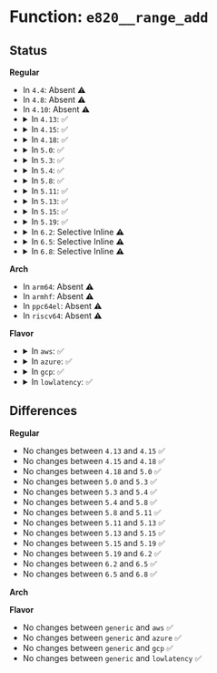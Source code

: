 # Function: <code>e820__range_add</code>

## Status
<b>Regular</b>
<ul>
<li>
In <code>4.4</code>: Absent ⚠️
</li>
<li>
In <code>4.8</code>: Absent ⚠️
</li>
<li>
In <code>4.10</code>: Absent ⚠️
</li>
<li>
<details>
<summary>In <code>4.13</code>: ✅</summary>

```c
void e820__range_add(u64 start, u64 size, enum e820_type type);
```

**Collision:** Unique Global

**Inline:** No

**Transformation:** False

**Instances:**

```
In arch/x86/kernel/e820.c (ffffffff820ab4b5)
Location: arch/x86/kernel/e820.c:148
Inline: False
Direct callers:
  - arch/x86/xen/setup.c:xen_auto_xlated_memory_setup
  - arch/x86/xen/setup.c:xen_memory_setup
  - arch/x86/xen/setup.c:xen_memory_setup
  - arch/x86/kernel/setup.c:setup_arch
  - arch/x86/kernel/e820.c:e820__memory_setup_default
  - arch/x86/kernel/e820.c:e820__memory_setup_default
  - arch/x86/kernel/e820.c:parse_memmap_opt
  - arch/x86/kernel/e820.c:parse_memmap_opt
  - arch/x86/kernel/e820.c:parse_memmap_opt
  - arch/x86/kernel/e820.c:parse_memmap_opt
  - arch/x86/kernel/e820.c:e820__range_remove
  - arch/x86/kernel/e820.c:__append_e820_table
  - arch/x86/kernel/acpi/boot.c:arch_reserve_mem_area
  - arch/x86/kernel/early-quirks.c:intel_graphics_quirks
  - arch/x86/kernel/aperture_64.c:early_gart_iommu_check
  - arch/x86/platform/efi/efi.c:efi_memblock_x86_reserve_range
```
**Symbols:**

```
ffffffff820ab4b5-ffffffff820ab4d4: e820__range_add (STB_GLOBAL)
```
</details>
</li>
<li>
<details>
<summary>In <code>4.15</code>: ✅</summary>

```c
void e820__range_add(u64 start, u64 size, enum e820_type type);
```

**Collision:** Unique Global

**Inline:** No

**Transformation:** False

**Instances:**

```
In arch/x86/kernel/e820.c (ffffffff826b1c8b)
Location: arch/x86/kernel/e820.c:168
Inline: False
Direct callers:
  - arch/x86/xen/setup.c:xen_auto_xlated_memory_setup
  - arch/x86/xen/setup.c:xen_memory_setup
  - arch/x86/xen/setup.c:xen_memory_setup
  - arch/x86/kernel/setup.c:setup_arch
  - arch/x86/kernel/e820.c:e820__memory_setup_default
  - arch/x86/kernel/e820.c:e820__memory_setup_default
  - arch/x86/kernel/e820.c:parse_memmap_opt
  - arch/x86/kernel/e820.c:parse_memmap_opt
  - arch/x86/kernel/e820.c:parse_memmap_opt
  - arch/x86/kernel/e820.c:parse_memmap_opt
  - arch/x86/kernel/e820.c:e820__range_remove
  - arch/x86/kernel/e820.c:__append_e820_table
  - arch/x86/kernel/acpi/boot.c:arch_reserve_mem_area
  - arch/x86/kernel/early-quirks.c:intel_graphics_quirks
  - arch/x86/kernel/aperture_64.c:early_gart_iommu_check
  - arch/x86/platform/efi/efi.c:efi_memblock_x86_reserve_range
```
**Symbols:**

```
ffffffff826b1c8b-ffffffff826b1caa: e820__range_add (STB_GLOBAL)
```
</details>
</li>
<li>
<details>
<summary>In <code>4.18</code>: ✅</summary>

```c
void e820__range_add(u64 start, u64 size, enum e820_type type);
```

**Collision:** Unique Global

**Inline:** No

**Transformation:** False

**Instances:**

```
In arch/x86/kernel/e820.c (ffffffff826db362)
Location: arch/x86/kernel/e820.c:169
Inline: False
Direct callers:
  - arch/x86/xen/setup.c:xen_auto_xlated_memory_setup
  - arch/x86/xen/setup.c:xen_memory_setup
  - arch/x86/xen/setup.c:xen_memory_setup
  - arch/x86/kernel/setup.c:setup_arch
  - arch/x86/kernel/e820.c:e820__memory_setup_default
  - arch/x86/kernel/e820.c:e820__memory_setup_default
  - arch/x86/kernel/e820.c:parse_memmap_opt
  - arch/x86/kernel/e820.c:parse_memmap_opt
  - arch/x86/kernel/e820.c:parse_memmap_opt
  - arch/x86/kernel/e820.c:parse_memmap_opt
  - arch/x86/kernel/e820.c:parse_memmap_opt
  - arch/x86/kernel/e820.c:e820__range_remove
  - arch/x86/kernel/e820.c:__append_e820_table
  - arch/x86/kernel/acpi/boot.c:arch_reserve_mem_area
  - arch/x86/kernel/early-quirks.c:intel_graphics_quirks
  - arch/x86/kernel/aperture_64.c:early_gart_iommu_check
  - arch/x86/platform/efi/efi.c:efi_memblock_x86_reserve_range
```
**Symbols:**

```
ffffffff826db362-ffffffff826db381: e820__range_add (STB_GLOBAL)
```
</details>
</li>
<li>
<details>
<summary>In <code>5.0</code>: ✅</summary>

```c
void e820__range_add(u64 start, u64 size, enum e820_type type);
```

**Collision:** Unique Global

**Inline:** No

**Transformation:** False

**Instances:**

```
In arch/x86/kernel/e820.c (ffffffff82891749)
Location: arch/x86/kernel/e820.c:168
Inline: False
Direct callers:
  - arch/x86/xen/setup.c:xen_memory_setup
  - arch/x86/xen/setup.c:xen_memory_setup
  - arch/x86/kernel/setup.c:setup_arch
  - arch/x86/kernel/e820.c:e820__memory_setup_default
  - arch/x86/kernel/e820.c:e820__memory_setup_default
  - arch/x86/kernel/e820.c:parse_memmap_opt
  - arch/x86/kernel/e820.c:parse_memmap_opt
  - arch/x86/kernel/e820.c:parse_memmap_opt
  - arch/x86/kernel/e820.c:parse_memmap_opt
  - arch/x86/kernel/e820.c:parse_memmap_opt
  - arch/x86/kernel/e820.c:e820__range_remove
  - arch/x86/kernel/e820.c:__append_e820_table
  - arch/x86/kernel/acpi/boot.c:arch_reserve_mem_area
  - arch/x86/kernel/early-quirks.c:intel_graphics_quirks
  - arch/x86/kernel/aperture_64.c:early_gart_iommu_check
  - arch/x86/platform/efi/efi.c:efi_memblock_x86_reserve_range
```
**Symbols:**

```
ffffffff82891749-ffffffff82891768: e820__range_add (STB_GLOBAL)
```
</details>
</li>
<li>
<details>
<summary>In <code>5.3</code>: ✅</summary>

```c
void e820__range_add(u64 start, u64 size, enum e820_type type);
```

**Collision:** Unique Global

**Inline:** No

**Transformation:** False

**Instances:**

```
In arch/x86/kernel/e820.c (ffffffff828a8cc1)
Location: arch/x86/kernel/e820.c:182
Inline: False
Direct callers:
  - arch/x86/xen/setup.c:xen_memory_setup
  - arch/x86/xen/setup.c:xen_memory_setup
  - arch/x86/kernel/setup.c:setup_arch
  - arch/x86/kernel/e820.c:e820__memory_setup_default
  - arch/x86/kernel/e820.c:e820__memory_setup_default
  - arch/x86/kernel/e820.c:parse_memmap_opt
  - arch/x86/kernel/e820.c:parse_memmap_opt
  - arch/x86/kernel/e820.c:parse_memmap_opt
  - arch/x86/kernel/e820.c:parse_memmap_opt
  - arch/x86/kernel/e820.c:parse_memmap_opt
  - arch/x86/kernel/e820.c:e820__range_remove
  - arch/x86/kernel/e820.c:__append_e820_table
  - arch/x86/kernel/acpi/boot.c:arch_reserve_mem_area
  - arch/x86/kernel/early-quirks.c:intel_graphics_quirks
  - arch/x86/kernel/aperture_64.c:early_gart_iommu_check
  - arch/x86/platform/efi/efi.c:efi_memblock_x86_reserve_range
```
**Symbols:**

```
ffffffff828a8cc1-ffffffff828a8ce0: e820__range_add (STB_GLOBAL)
```
</details>
</li>
<li>
<details>
<summary>In <code>5.4</code>: ✅</summary>

```c
void e820__range_add(u64 start, u64 size, enum e820_type type);
```

**Collision:** Unique Global

**Inline:** No

**Transformation:** False

**Instances:**

```
In arch/x86/kernel/e820.c (ffffffff828abd25)
Location: arch/x86/kernel/e820.c:182
Inline: False
Direct callers:
  - arch/x86/xen/setup.c:xen_memory_setup
  - arch/x86/xen/setup.c:xen_memory_setup
  - arch/x86/kernel/setup.c:setup_arch
  - arch/x86/kernel/e820.c:e820__memory_setup_default
  - arch/x86/kernel/e820.c:e820__memory_setup_default
  - arch/x86/kernel/e820.c:parse_memmap_opt
  - arch/x86/kernel/e820.c:parse_memmap_opt
  - arch/x86/kernel/e820.c:parse_memmap_opt
  - arch/x86/kernel/e820.c:parse_memmap_opt
  - arch/x86/kernel/e820.c:parse_memmap_opt
  - arch/x86/kernel/e820.c:e820__range_remove
  - arch/x86/kernel/e820.c:__append_e820_table
  - arch/x86/kernel/acpi/boot.c:arch_reserve_mem_area
  - arch/x86/kernel/early-quirks.c:intel_graphics_quirks
  - arch/x86/kernel/aperture_64.c:early_gart_iommu_check
  - arch/x86/platform/efi/efi.c:efi_memblock_x86_reserve_range
```
**Symbols:**

```
ffffffff828abd25-ffffffff828abd44: e820__range_add (STB_GLOBAL)
```
</details>
</li>
<li>
<details>
<summary>In <code>5.8</code>: ✅</summary>

```c
void e820__range_add(u64 start, u64 size, enum e820_type type);
```

**Collision:** Unique Global

**Inline:** No

**Transformation:** False

**Instances:**

```
In arch/x86/kernel/e820.c (ffffffff82cd1030)
Location: arch/x86/kernel/e820.c:182
Inline: False
Direct callers:
  - arch/x86/xen/setup.c:xen_memory_setup
  - arch/x86/xen/setup.c:xen_memory_setup
  - arch/x86/kernel/setup.c:setup_arch
  - arch/x86/kernel/e820.c:e820__memory_setup_default
  - arch/x86/kernel/e820.c:e820__memory_setup_default
  - arch/x86/kernel/e820.c:e820__range_remove
  - arch/x86/kernel/e820.c:__append_e820_table
  - arch/x86/kernel/acpi/boot.c:arch_reserve_mem_area
  - arch/x86/kernel/early-quirks.c:intel_graphics_quirks
  - arch/x86/kernel/aperture_64.c:early_gart_iommu_check
  - arch/x86/platform/efi/efi.c:do_add_efi_memmap
```
**Symbols:**

```
ffffffff82cd1030-ffffffff82cd104f: e820__range_add (STB_GLOBAL)
```
</details>
</li>
<li>
<details>
<summary>In <code>5.11</code>: ✅</summary>

```c
void e820__range_add(u64 start, u64 size, enum e820_type type);
```

**Collision:** Unique Global

**Inline:** No

**Transformation:** False

**Instances:**

```
In arch/x86/kernel/e820.c (ffffffff82fbce70)
Location: arch/x86/kernel/e820.c:182
Inline: False
Direct callers:
  - arch/x86/xen/setup.c:xen_memory_setup
  - arch/x86/xen/setup.c:xen_memory_setup
  - arch/x86/kernel/setup.c:setup_arch
  - arch/x86/kernel/e820.c:e820__memory_setup_default
  - arch/x86/kernel/e820.c:e820__memory_setup_default
  - arch/x86/kernel/e820.c:e820__range_remove
  - arch/x86/kernel/e820.c:__append_e820_table
  - arch/x86/kernel/acpi/boot.c:arch_reserve_mem_area
  - arch/x86/kernel/early-quirks.c:intel_graphics_quirks
  - arch/x86/kernel/aperture_64.c:early_gart_iommu_check
  - arch/x86/platform/efi/efi.c:do_add_efi_memmap
```
**Symbols:**

```
ffffffff82fbce70-ffffffff82fbce8f: e820__range_add (STB_GLOBAL)
```
</details>
</li>
<li>
<details>
<summary>In <code>5.13</code>: ✅</summary>

```c
void e820__range_add(u64 start, u64 size, enum e820_type type);
```

**Collision:** Unique Global

**Inline:** No

**Transformation:** False

**Instances:**

```
In arch/x86/kernel/e820.c (ffffffff831c7581)
Location: arch/x86/kernel/e820.c:182
Inline: False
Direct callers:
  - arch/x86/xen/setup.c:xen_memory_setup
  - arch/x86/xen/setup.c:xen_memory_setup
  - arch/x86/kernel/setup.c:setup_arch
  - arch/x86/kernel/e820.c:e820__memory_setup_default
  - arch/x86/kernel/e820.c:e820__memory_setup_default
  - arch/x86/kernel/e820.c:e820__range_remove
  - arch/x86/kernel/e820.c:__append_e820_table
  - arch/x86/kernel/acpi/boot.c:arch_reserve_mem_area
  - arch/x86/kernel/early-quirks.c:intel_graphics_quirks
  - arch/x86/kernel/aperture_64.c:early_gart_iommu_check
  - arch/x86/platform/efi/efi.c:efi_memblock_x86_reserve_range
```
**Symbols:**

```
ffffffff831c7581-ffffffff831c75a0: e820__range_add (STB_GLOBAL)
```
</details>
</li>
<li>
<details>
<summary>In <code>5.15</code>: ✅</summary>

```c
void e820__range_add(u64 start, u64 size, enum e820_type type);
```

**Collision:** Unique Global

**Inline:** No

**Transformation:** False

**Instances:**

```
In arch/x86/kernel/e820.c (ffffffff832a8475)
Location: arch/x86/kernel/e820.c:182
Inline: False
Direct callers:
  - arch/x86/xen/setup.c:xen_memory_setup
  - arch/x86/xen/setup.c:xen_memory_setup
  - arch/x86/kernel/setup.c:setup_arch
  - arch/x86/kernel/e820.c:e820__memory_setup_default
  - arch/x86/kernel/e820.c:e820__memory_setup_default
  - arch/x86/kernel/e820.c:e820__range_remove
  - arch/x86/kernel/e820.c:__append_e820_table
  - arch/x86/kernel/acpi/boot.c:arch_reserve_mem_area
  - arch/x86/kernel/early-quirks.c:intel_graphics_quirks
  - arch/x86/kernel/aperture_64.c:early_gart_iommu_check
  - arch/x86/platform/efi/efi.c:efi_memblock_x86_reserve_range
```
**Symbols:**

```
ffffffff832a8475-ffffffff832a8494: e820__range_add (STB_GLOBAL)
```
</details>
</li>
<li>
<details>
<summary>In <code>5.19</code>: ✅</summary>

```c
void e820__range_add(u64 start, u64 size, enum e820_type type);
```

**Collision:** Unique Global

**Inline:** No

**Transformation:** False

**Instances:**

```
In arch/x86/kernel/e820.c (ffffffff8345790d)
Location: arch/x86/kernel/e820.c:182
Inline: False
Direct callers:
  - arch/x86/xen/setup.c:xen_memory_setup
  - arch/x86/xen/setup.c:xen_memory_setup
  - arch/x86/kernel/setup.c:setup_arch
  - arch/x86/kernel/e820.c:e820__memory_setup_default
  - arch/x86/kernel/e820.c:e820__memory_setup_default
  - arch/x86/kernel/e820.c:e820__range_remove
  - arch/x86/kernel/e820.c:__append_e820_table
  - arch/x86/kernel/acpi/boot.c:arch_reserve_mem_area
  - arch/x86/kernel/early-quirks.c:intel_graphics_quirks
  - arch/x86/kernel/aperture_64.c:early_gart_iommu_check
  - arch/x86/platform/efi/efi.c:efi_memblock_x86_reserve_range
```
**Symbols:**

```
ffffffff8345790d-ffffffff83457938: e820__range_add (STB_GLOBAL)
```
</details>
</li>
<li>
<details>
<summary>In <code>6.2</code>: Selective Inline ⚠️</summary>

```c
void e820__range_add(u64 start, u64 size, enum e820_type type);
```

**Collision:** Unique Global

**Inline:** Selective

**Transformation:** False

**Instances:**

```
In arch/x86/kernel/e820.c (ffffffff83e7827c)
Location: arch/x86/kernel/e820.c:182
Inline: True
Inline callers:
  - arch/x86/kernel/e820.c:e820__memory_setup_default
  - arch/x86/kernel/e820.c:e820__memory_setup_default
  - arch/x86/kernel/e820.c:e820__range_remove
  - arch/x86/kernel/e820.c:__append_e820_table
Direct callers:
  - arch/x86/xen/setup.c:xen_memory_setup
  - arch/x86/xen/setup.c:xen_memory_setup
  - arch/x86/xen/setup.c:xen_memory_setup
  - arch/x86/kernel/setup.c:setup_arch
  - arch/x86/kernel/acpi/boot.c:arch_reserve_mem_area
  - arch/x86/kernel/early-quirks.c:intel_graphics_quirks
  - arch/x86/kernel/aperture_64.c:early_gart_iommu_check
  - arch/x86/platform/efi/efi.c:efi_memblock_x86_reserve_range
```
**Symbols:**

```
ffffffff83e76370-ffffffff83e763e5: e820__range_add (STB_GLOBAL)
```
</details>
</li>
<li>
<details>
<summary>In <code>6.5</code>: Selective Inline ⚠️</summary>

```c
void e820__range_add(u64 start, u64 size, enum e820_type type);
```

**Collision:** Unique Global

**Inline:** Selective

**Transformation:** False

**Instances:**

```
In arch/x86/kernel/e820.c (ffffffff8369a740)
Location: arch/x86/kernel/e820.c:182
Inline: True
Inline callers:
  - arch/x86/kernel/e820.c:e820__memory_setup_default
  - arch/x86/kernel/e820.c:e820__memory_setup_default
  - arch/x86/kernel/e820.c:e820__range_remove
  - arch/x86/kernel/e820.c:__append_e820_table
Direct callers:
  - arch/x86/xen/setup.c:xen_memory_setup
  - arch/x86/xen/setup.c:xen_memory_setup
  - arch/x86/xen/setup.c:xen_memory_setup
  - arch/x86/kernel/setup.c:setup_arch
  - arch/x86/kernel/acpi/boot.c:arch_reserve_mem_area
  - arch/x86/kernel/early-quirks.c:intel_graphics_quirks
  - arch/x86/kernel/aperture_64.c:early_gart_iommu_check
  - arch/x86/platform/efi/efi.c:efi_memblock_x86_reserve_range
```
**Symbols:**

```
ffffffff83698280-ffffffff83698391: e820__range_add (STB_GLOBAL)
```
</details>
</li>
<li>
<details>
<summary>In <code>6.8</code>: Selective Inline ⚠️</summary>

```c
void e820__range_add(u64 start, u64 size, enum e820_type type);
```

**Collision:** Unique Global

**Inline:** Selective

**Transformation:** False

**Instances:**

```
In arch/x86/kernel/e820.c (ffffffff838ca4c0)
Location: arch/x86/kernel/e820.c:182
Inline: True
Inline callers:
  - arch/x86/kernel/e820.c:e820__memory_setup_default
  - arch/x86/kernel/e820.c:e820__memory_setup_default
  - arch/x86/kernel/e820.c:e820__range_remove
  - arch/x86/kernel/e820.c:__append_e820_table
Direct callers:
  - arch/x86/xen/setup.c:xen_memory_setup
  - arch/x86/xen/setup.c:xen_memory_setup
  - arch/x86/xen/setup.c:xen_memory_setup
  - arch/x86/kernel/setup.c:setup_arch
  - arch/x86/kernel/acpi/boot.c:arch_reserve_mem_area
  - arch/x86/kernel/early-quirks.c:intel_graphics_quirks
  - arch/x86/kernel/aperture_64.c:early_gart_iommu_check
  - arch/x86/platform/efi/efi.c:efi_memblock_x86_reserve_range
```
**Symbols:**

```
ffffffff838c8000-ffffffff838c8111: e820__range_add (STB_GLOBAL)
```
</details>
</li>
</ul>
<b>Arch</b>
<ul>
<li>
In <code>arm64</code>: Absent ⚠️
</li>
<li>
In <code>armhf</code>: Absent ⚠️
</li>
<li>
In <code>ppc64el</code>: Absent ⚠️
</li>
<li>
In <code>riscv64</code>: Absent ⚠️
</li>
</ul>
<b>Flavor</b>
<ul>
<li>
<details>
<summary>In <code>aws</code>: ✅</summary>

```c
void e820__range_add(u64 start, u64 size, enum e820_type type);
```

**Collision:** Unique Global

**Inline:** No

**Transformation:** False

**Instances:**

```
In arch/x86/kernel/e820.c (ffffffff82899d37)
Location: arch/x86/kernel/e820.c:182
Inline: False
Direct callers:
  - arch/x86/xen/setup.c:xen_memory_setup
  - arch/x86/xen/setup.c:xen_memory_setup
  - arch/x86/kernel/setup.c:setup_arch
  - arch/x86/kernel/e820.c:e820__memory_setup_default
  - arch/x86/kernel/e820.c:e820__memory_setup_default
  - arch/x86/kernel/e820.c:parse_memmap_opt
  - arch/x86/kernel/e820.c:parse_memmap_opt
  - arch/x86/kernel/e820.c:parse_memmap_opt
  - arch/x86/kernel/e820.c:parse_memmap_opt
  - arch/x86/kernel/e820.c:parse_memmap_opt
  - arch/x86/kernel/e820.c:e820__range_remove
  - arch/x86/kernel/e820.c:__append_e820_table
  - arch/x86/kernel/acpi/boot.c:arch_reserve_mem_area
  - arch/x86/kernel/early-quirks.c:intel_graphics_quirks
  - arch/x86/kernel/aperture_64.c:early_gart_iommu_check
  - arch/x86/platform/efi/efi.c:efi_memblock_x86_reserve_range
```
**Symbols:**

```
ffffffff82899d37-ffffffff82899d56: e820__range_add (STB_GLOBAL)
```
</details>
</li>
<li>
<details>
<summary>In <code>azure</code>: ✅</summary>

```c
void e820__range_add(u64 start, u64 size, enum e820_type type);
```

**Collision:** Unique Global

**Inline:** No

**Transformation:** False

**Instances:**

```
In arch/x86/kernel/e820.c (ffffffff82891ff5)
Location: arch/x86/kernel/e820.c:182
Inline: False
Direct callers:
  - arch/x86/kernel/setup.c:setup_arch
  - arch/x86/kernel/e820.c:e820__memory_setup_default
  - arch/x86/kernel/e820.c:e820__memory_setup_default
  - arch/x86/kernel/e820.c:parse_memmap_opt
  - arch/x86/kernel/e820.c:parse_memmap_opt
  - arch/x86/kernel/e820.c:parse_memmap_opt
  - arch/x86/kernel/e820.c:parse_memmap_opt
  - arch/x86/kernel/e820.c:parse_memmap_opt
  - arch/x86/kernel/e820.c:e820__range_remove
  - arch/x86/kernel/e820.c:__append_e820_table
  - arch/x86/kernel/acpi/boot.c:arch_reserve_mem_area
  - arch/x86/kernel/early-quirks.c:intel_graphics_quirks
  - arch/x86/kernel/aperture_64.c:early_gart_iommu_check
  - arch/x86/platform/efi/efi.c:efi_memblock_x86_reserve_range
```
**Symbols:**

```
ffffffff82891ff5-ffffffff82892014: e820__range_add (STB_GLOBAL)
```
</details>
</li>
<li>
<details>
<summary>In <code>gcp</code>: ✅</summary>

```c
void e820__range_add(u64 start, u64 size, enum e820_type type);
```

**Collision:** Unique Global

**Inline:** No

**Transformation:** False

**Instances:**

```
In arch/x86/kernel/e820.c (ffffffff828acd17)
Location: arch/x86/kernel/e820.c:182
Inline: False
Direct callers:
  - arch/x86/xen/setup.c:xen_memory_setup
  - arch/x86/xen/setup.c:xen_memory_setup
  - arch/x86/kernel/setup.c:setup_arch
  - arch/x86/kernel/e820.c:e820__memory_setup_default
  - arch/x86/kernel/e820.c:e820__memory_setup_default
  - arch/x86/kernel/e820.c:parse_memmap_opt
  - arch/x86/kernel/e820.c:parse_memmap_opt
  - arch/x86/kernel/e820.c:parse_memmap_opt
  - arch/x86/kernel/e820.c:parse_memmap_opt
  - arch/x86/kernel/e820.c:parse_memmap_opt
  - arch/x86/kernel/e820.c:e820__range_remove
  - arch/x86/kernel/e820.c:__append_e820_table
  - arch/x86/kernel/acpi/boot.c:arch_reserve_mem_area
  - arch/x86/kernel/early-quirks.c:intel_graphics_quirks
  - arch/x86/kernel/aperture_64.c:early_gart_iommu_check
  - arch/x86/platform/efi/efi.c:efi_memblock_x86_reserve_range
```
**Symbols:**

```
ffffffff828acd17-ffffffff828acd36: e820__range_add (STB_GLOBAL)
```
</details>
</li>
<li>
<details>
<summary>In <code>lowlatency</code>: ✅</summary>

```c
void e820__range_add(u64 start, u64 size, enum e820_type type);
```

**Collision:** Unique Global

**Inline:** No

**Transformation:** False

**Instances:**

```
In arch/x86/kernel/e820.c (ffffffff828acd35)
Location: arch/x86/kernel/e820.c:182
Inline: False
Direct callers:
  - arch/x86/xen/setup.c:xen_memory_setup
  - arch/x86/xen/setup.c:xen_memory_setup
  - arch/x86/kernel/setup.c:setup_arch
  - arch/x86/kernel/e820.c:e820__memory_setup_default
  - arch/x86/kernel/e820.c:e820__memory_setup_default
  - arch/x86/kernel/e820.c:parse_memmap_opt
  - arch/x86/kernel/e820.c:parse_memmap_opt
  - arch/x86/kernel/e820.c:parse_memmap_opt
  - arch/x86/kernel/e820.c:parse_memmap_opt
  - arch/x86/kernel/e820.c:parse_memmap_opt
  - arch/x86/kernel/e820.c:e820__range_remove
  - arch/x86/kernel/e820.c:__append_e820_table
  - arch/x86/kernel/acpi/boot.c:arch_reserve_mem_area
  - arch/x86/kernel/early-quirks.c:intel_graphics_quirks
  - arch/x86/kernel/aperture_64.c:early_gart_iommu_check
  - arch/x86/platform/efi/efi.c:efi_memblock_x86_reserve_range
```
**Symbols:**

```
ffffffff828acd35-ffffffff828acd54: e820__range_add (STB_GLOBAL)
```
</details>
</li>
</ul>

## Differences
<b>Regular</b>
<ul>
<li>
No changes between <code>4.13</code> and <code>4.15</code> ✅
</li>
<li>
No changes between <code>4.15</code> and <code>4.18</code> ✅
</li>
<li>
No changes between <code>4.18</code> and <code>5.0</code> ✅
</li>
<li>
No changes between <code>5.0</code> and <code>5.3</code> ✅
</li>
<li>
No changes between <code>5.3</code> and <code>5.4</code> ✅
</li>
<li>
No changes between <code>5.4</code> and <code>5.8</code> ✅
</li>
<li>
No changes between <code>5.8</code> and <code>5.11</code> ✅
</li>
<li>
No changes between <code>5.11</code> and <code>5.13</code> ✅
</li>
<li>
No changes between <code>5.13</code> and <code>5.15</code> ✅
</li>
<li>
No changes between <code>5.15</code> and <code>5.19</code> ✅
</li>
<li>
No changes between <code>5.19</code> and <code>6.2</code> ✅
</li>
<li>
No changes between <code>6.2</code> and <code>6.5</code> ✅
</li>
<li>
No changes between <code>6.5</code> and <code>6.8</code> ✅
</li>
</ul>
<b>Arch</b>
<ul>
</ul>
<b>Flavor</b>
<ul>
<li>
No changes between <code>generic</code> and <code>aws</code> ✅
</li>
<li>
No changes between <code>generic</code> and <code>azure</code> ✅
</li>
<li>
No changes between <code>generic</code> and <code>gcp</code> ✅
</li>
<li>
No changes between <code>generic</code> and <code>lowlatency</code> ✅
</li>
</ul>

